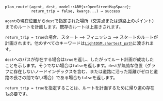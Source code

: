 ```
plan_route!(agent, dest, model::ABM{<:OpenStreetMapSpace};
            return_trip = false, kwargs...) → success
```

`agent`の現在位置から`dest`で指定された場所（交差点または道路上のポイント）までのルートを計画します。既存のルートは上書きされます。

`return_trip = true`の場合、スタート ⟶ フィニッシュ ⟶ スタートのルートが計画されます。他のすべてのキーワードは[`LightOSM.shortest_path`](https://deloittedigitalapac.github.io/LightOSM.jl/docs/shortest_path/#LightOSM.shortest_path)に渡されます。

`dest`へのパスが存在する場合は`true`を返し、したがってルート計画が成功したことを示します。そうでない場合は`false`を返します。`dest`が無効な位置（グラフに存在しないノードインデックスを含む、または道路に沿った距離がゼロと道路の長さの間でない場合）である場合も`false`を返します。

`return_trip = true`を指定することは、ルートを計画するために帰り道の存在も必要です。
